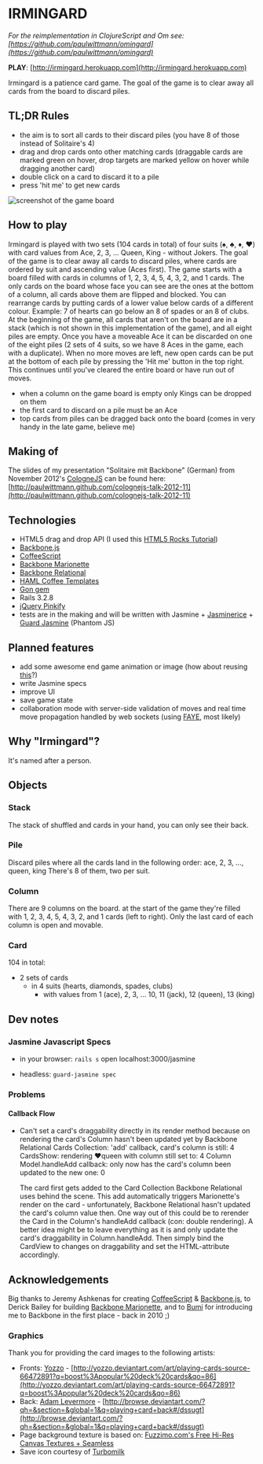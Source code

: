 IRMINGARD
=========

_For the reimplementation in ClojureScript and Om see: [https://github.com/paulwittmann/omingard](https://github.com/paulwittmann/omingard)_

**PLAY**: [http://irmingard.herokuapp.com](http://irmingard.herokuapp.com)

Irmingard is a patience card game. The goal of the game is to clear away all cards from the board to discard piles.


TL;DR Rules
-----------
+ the aim is to sort all cards to their discard piles (you have
8 of those instead of Solitaire's 4)
+ drag and drop cards onto other matching cards (draggable cards are marked green on hover, drop targets are marked yellow on hover while dragging another card)
+ double click on a card to discard it to a pile
+ press 'hit me' to get new cards

![screenshot of the game board](https://raw.github.com/paulwittmann/irmingard-backbone/master/doc/irmingard_explained.png)

How to play
-----------
Irmingard is played with two sets (104 cards in total) of four suits (♠, ♣, ♦, ♥) with card values from Ace, 2, 3, ... Queen, King - without Jokers. The goal of the game is to clear away all cards to discard piles, where cards are ordered by suit and ascending value (Aces first).
The game starts with a board filled with cards in columns of 1, 2, 3, 4, 5, 4, 3, 2, and 1 cards. The only cards on the board whose face you can see are the ones at the bottom of a column, all cards above them are flipped and blocked. You can rearrange cards by putting cards of a lower value below cards of a different colour. Example: 7 of hearts can go below an 8 of spades or an 8 of clubs.
At the beginning of the game, all cards that aren't on the board are in a stack (which is not shown in this implementation of the game), and all eight piles are empty. Once you have a moveable Ace it can be discarded on one of the eight piles (2 sets of 4 suits, so we have 8 Aces in the game, each with a duplicate).
When no more moves are left, new open cards can be put at the bottom of each pile by pressing the 'Hit me' button in the top right. This continues until you've cleared the entire board or have run out of moves.

+ when a column on the game board is empty only Kings can be dropped on them
+ the first card to discard on a pile must be an Ace
+ top cards from piles can be dragged back onto the board (comes in very handy in the late game, believe me)


Making of
---------
The slides of my presentation "Solitaire mit Backbone" (German) from November 2012's [CologneJS](http://colognejs.de) can be found here:
[http://paulwittmann.github.com/colognejs-talk-2012-11](http://paulwittmann.github.com/colognejs-talk-2012-11)

Technologies
------------
+ HTML5 drag and drop API (I used this [HTML5 Rocks Tutorial](http://www.html5rocks.com/en/tutorials/dnd/basics))
+ [Backbone.js](http://backbonejs.org)
+ [CoffeeScript](http://coffeescript.org)
+ [Backbone Marionette](https://github.com/marionettejs/backbone.marionette)
+ [Backbone Relational](https://github.com/PaulUithol/Backbone-relational)
+ [HAML Coffee Templates](https://github.com/netzpirat/haml_coffee_assets)
+ [Gon gem](https://github.com/gazay/gon)
+ Rails 3.2.8
+ [jQuery Pinkify](https://github.com/Holek/Pinkify)
+ tests are in the making and will be written with Jasmine + [Jasminerice](https://github.com/bradphelan/jasminerice) + [Guard Jasmine](https://github.com/netzpirat/guard-jasmine) (Phantom JS)


Planned features
----------------
+ add some awesome end game animation or image (how about reusing [this](http://www.youtube.com/watch?v=1zNAkqZHauQ#t=00m18s)?)
+ write Jasmine specs
+ improve UI
+ save game state
+ collaboration mode with server-side validation of moves and real time move propagation handled by web sockets (using [FAYE](http://faye.jcoglan.com), most likely)


Why "Irmingard"?
----------------
It's named after a person.


Objects
-------

### Stack
The stack of shuffled and cards in your hand, you can only see their back.

### Pile
Discard piles where all the cards land in the following order: ace, 2, 3, ..., queen, king
There's 8 of them, two per suit.

### Column
There are 9 columns on the board. at the start of the game they're filled with 1, 2, 3, 4, 5, 4, 3, 2, and 1 cards (left to right). Only the last card of each column is open and movable.

### Card
104 in total:
 + 2 sets of cards
   - in 4 suits (hearts, diamonds, spades, clubs)
     * with values from 1 (ace), 2, 3, ... 10, 11 (jack), 12 (queen), 13 (king)


Dev notes
---------

### Jasmine Javascript Specs
+ in your browser:
  `rails s`
  open localhost:3000/jasmine

+ headless:
  `guard-jasmine spec`


### Problems

#### Callback Flow
+ Can't set a card's draggability directly in its render method because on rendering the card's Column hasn't been updated yet by Backbone Relational
    Cards Collection: 'add' callback, card's column is still: 4
    CardsShow: rendering ♥queen with column still set to: 4
    Column Model.handleAdd callback: only now has the card's column been updated to the new one: 0

  The card first gets added to the Card Collection Backbone Relational uses behind the scene. This add automatically triggers Marionette's render on the card - unfortunately, Backbone Relational hasn't updated the card's column value then.
  One way out of this could be to rerender the Card in the Column's handleAdd callback (con: double rendering). A better idea might be to leave everything as it is and only update the card's draggability in Column.handleAdd. Then simply bind the CardView to changes on draggability and set the HTML-attribute accordingly.


Acknowledgements
----------------
Big thanks to Jeremy Ashkenas for creating [CoffeeScript](http://coffeescript.org) &amp; [Backbone.js](http://backbonejs.org), to Derick Bailey for building [Backbone Marionette](https://github.com/marionettejs/backbone.marionette), and to [Bumi](http://railslove.com/bumi) for introducing me to Backbone in the first place - back in 2010 ;)

### Graphics
Thank you for providing the card images to the following artists:

+ Fronts: [Yozzo](http://yozzo.deviantart.com) - [http://yozzo.deviantart.com/art/playing-cards-source-66472891?q=boost%3Apopular%20deck%20cards&qo=86](http://yozzo.deviantart.com/art/playing-cards-source-66472891?q=boost%3Apopular%20deck%20cards&qo=86)
+ Back: [Adam Levermore](http://lexigeek.deviantart.com) - [http://browse.deviantart.com/?qh=&section=&global=1&q=playing+card+back#/dssugt](http://browse.deviantart.com/?qh=&section=&global=1&q=playing+card+back#/dssugt)
+ Page background texture is based on: [Fuzzimo.com's Free Hi-Res Canvas Textures + Seamless](http://www.fuzzimo.com/free-hi-res-canvas-textures-seamless)
+ Save icon courtesy of [Turbomilk](http://turbomilk.com)
